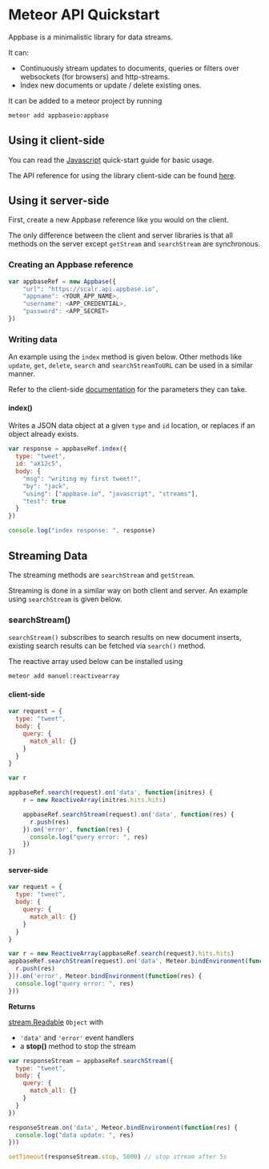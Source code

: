 # Meteor API Quickstart

Appbase is a minimalistic library for data streams.

It can:

* Continuously stream updates to documents, queries or filters over websockets (for browsers) and http-streams.
* Index new documents or update / delete existing ones. 

It can be added to a meteor project by running

```bash
meteor add appbaseio:appbase
```

## Using it client-side

You can read the [Javascript](http://docs.appbase.io/scalr/javascript/javascript-intro.html) quick-start guide for basic usage. 

The API reference for using the library client-side can be found [here](http://docs.appbase.io/scalr/javascript/api-reference.html).

## Using it server-side

First, create a new Appbase reference like you would on the client. 

The only difference between the client and server libraries is that all methods on the server except ``getStream`` and ``searchStream`` are synchronous. 

### Creating an Appbase reference

```js
var appbaseRef = new Appbase({
	"url": "https://scalr.api.appbase.io",
	"appname": <YOUR_APP_NAME>,
	"username": <APP_CREDENTIAL>,
	"password": <APP_SECRET>
})
```

### Writing data 

An example using the ``index`` method is given below. Other methods like ``update``, ``get``, ``delete``, ``search`` and ``searchStreamToURL`` can be used in a similar manner. 

Refer to the client-side [documentation](http://docs.appbase.io/scalr/javascript/api-reference.html) for the parameters they can take. 

#### index()

Writes a JSON data object at a given ``type`` and ``id`` location, or replaces if an object already exists.

```js
var response = appbaseRef.index({
  type: "tweet",
  id: "aX12c5",
  body: {
    "msg": "writing my first tweet!",
    "by": "jack",
    "using": ["appbase.io", "javascript", "streams"],
    "test": true
  }
})

console.log("index response: ", response)
```

## Streaming Data

The streaming methods are ``searchStream`` and ``getStream``.

Streaming is done in a similar way on both client and server. An example using ``searchStream`` is given below. 

### searchStream()

``searchStream()`` subscribes to search results on new document inserts, existing search results can be fetched via ``search()`` method.

The reactive array used below can be installed using

```bash
meteor add manuel:reactivearray
```

#### client-side 

```js
var request = {
  type: "tweet",
  body: {
    query: {
      match_all: {}
    }
  }
}

var r

appbaseRef.search(request).on('data', function(initres) {
	r = new ReactiveArray(initres.hits.hits)

	appbaseRef.searchStream(request).on('data', function(res) {
	  r.push(res)
	}).on('error', function(res) {
	  console.log("query error: ", res)
	})
})
```

#### server-side 

```js
var request = {
  type: "tweet",
  body: {
    query: {
      match_all: {}
    }
  }
}

var r = new ReactiveArray(appbaseRef.search(request).hits.hits)
appbaseRef.searchStream(request).on('data', Meteor.bindEnvironment(function(res) {
  r.push(res)
})).on('error', Meteor.bindEnvironment(function(res) {
  console.log("query error: ", res)
}))
```

**Returns**

[stream.Readable](https://nodejs.org/api/stream.html#stream_class_stream_readable) ``Object`` with

- ``'data'`` and ``'error'`` event handlers
- a **stop()** method to stop the stream

```js
var responseStream = appbaseRef.searchStream({
  type: "tweet",
  body: {
    query: {
      match_all: {}
    }
  }
})

responseStream.on('data', Meteor.bindEnvironment(function(res) {
  console.log("data update: ", res)
}))

setTimeout(responseStream.stop, 5000) // stop stream after 5s
```
